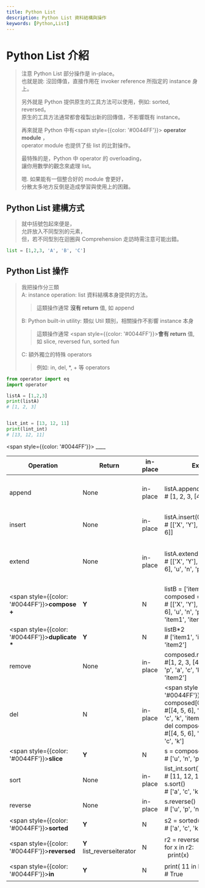 ```yaml
---
title: Python List
description: Python List 資料結構與操作
keywords: [Python,List]
---
```


# Python List 介紹
> 
> 注意 Python List 部分操作是 in-place。  
> 也就是說: 沒回傳值，直接作用在 invoker reference 所指定的 instance 身上。  
>
> 另外就是 Python 提供原生的工具方法可以使用，例如: sorted, reversed。  
> 原生的工具方法通常都會複製出新的回傳值，不影響既有 instance。
> 
> 再來就是 Python 中有<span style={{color: '#0044FF'}}> __operator module__ </span>，  
> operator module 也提供了些 list 的比對操作。
> 
> 最特殊的是，Python 中 operator 的 overloading，  
> 讓你用數學的觀念來處理 list。
>
> 嗯. 如果能有一個整合好的 module 會更好，  
> 分散太多地方反倒是造成學習與使用上的困難。  
  

## Python List 建構方式
> 就中括號包起來便是，  
> 允許放入不同型別的元素，  
> 但，若不同型別在迴圈與 Comprehension 走訪時需注意可能出錯。   

```python
list = [1,2,3, 'A', 'B', 'C']
```

## Python List 操作
> 
> 我把操作分三類  
> A: instance operation: list 資料結構本身提供的方法。  
>> 這類操作通常 __沒有 return__ 值, 如 append  
>
> B: Python built-in utility: 類似 Util 類別，相關操作不影響 instance 本身  
>> 這類操作通常 <span style={{color: '#0044FF'}}>__會有 return__ 值, 如 slice, reversed fun, sorted fun</span>  
>
> C: 額外獨立的特殊 operators  
>> 例如: in, del, *, + 等 operators  
>


```python
from operator import eq
import operator

listA = [1,2,3]
print(listA)
# [1, 2, 3]


list_int = [13, 12, 11]
print(lint_int)
# [13, 12, 11]
```

<span style={{color: '#0044FF'}}> ____ </span>

| Operation | Return | in-place |  Example | Description | Type |
|-----------|-----   |---------|-------------|------|----|
|  append  | None | in-place | listA.append([4,5,6])<br/># [1, 2, 3, [4, 5, 6]]<br/>  | 附加 <span style={{color: '#0044FF'}}> __單一__ </span>元素 | instance |
| insert | None | in-place | listA.insert(0, ['X','Y'])<br/># [['X', 'Y'], 1, 2, 3, [4, 5, 6]] | 插入單一元素至指定位置<br/>zero-based | instance |
| extend | None | in-place | listA.extend('unpack')<br/># [['X', 'Y'], 1, 2, 3, [4, 5, 6], 'u', 'n', 'p', 'a', 'c', 'k'] | 將指定 sequence <br/>unpack 成 items 後 append | instance |
| <span style={{color: '#0044FF'}}>__compose__<br/> __+__</span>  | __Y__ | N | listB = ['item1', 'item2']<br/>composed = listA + listB<br/># [['X', 'Y'], 1, 2, 3, [4, 5, 6], 'u', 'n', 'p', 'a', 'c', 'k', 'item1', 'item2'] | 合併兩個 list 的元素<br/>成為單一個 list | Operator Overload |
|  <span style={{color: '#0044FF'}}>__duplicate__<br/> __*__</span> | __Y__ | N | listB*2<br/># ['item1', 'item2', 'item1', 'item2'] |複製元素指定次數| Operator Overload |
|  remove | None | in-place | composed.remove(['X','Y'])<br/>#[1, 2, 3, [4, 5, 6], 'u', 'n', 'p', 'a', 'c', 'k', 'item1', 'item2'] | 移除指定元素 | instance |
|  del  | N | in-place | <span style={{color: '#0044FF'}}> __del__ </span> composed[0:3]<br/>#[[4, 5, 6], 'u', 'n', 'p', 'a', 'c', 'k', 'item1', 'item2']<br/>del composed[-2:]<br/>#[[4, 5, 6], 'u', 'n', 'p', 'a', 'c', 'k'] | 依據 index 刪除指定元素 | Special Operator |
|  <span style={{color: '#0044FF'}}>__slice__</span>  | __Y__ | N | s = composed[1:]<br/># ['u', 'n', 'p', 'a', 'c', 'k'] | 複製區段元素 | Operator/Syntax |
|  sort  | None | in-place | list_int.sort()<br/># [11, 12, 13]<br/> s.sort()<br/># ['a', 'c', 'k', 'n', 'p', 'u'] | 排序 | instance |
|  reverse  | None | in-place | s.reverse()<br/># ['u', 'p', 'n', 'k', 'c', 'a'] | 反向排序 | instance |
|  <span style={{color: '#0044FF'}}>__sorted__</span>  | __Y__ | N | s2 = sorted(s)<br/># ['a', 'c', 'k', 'n', 'p', 'u'] | 複製出一個排過序的副本 | Utility<br/>with return |
|  <span style={{color: '#0044FF'}}>__reversed__</span>  | __Y__<br/>list_reverseiterator | N | r2 = reversed(s2)<br/>for x in r2:<br/>&nbsp;&nbsp;print(x) | 複製出一個 iterable 類別 | Utility<br/>with return |
|  <span style={{color: '#0044FF'}}>__in__</span>  | __Y__ | N | print( 11 in list_int)<br/># True | 檢驗是否有指定元素 | Operator Overload |